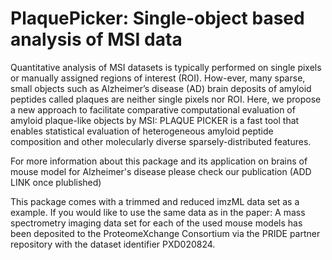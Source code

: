 # PlaquePicker: Single-object based analysis of MSI data
Quantitative analysis of MSI datasets is typically performed on single pixels or manually assigned regions of interest (ROI). 
How-ever, many sparse, small objects such as Alzheimer’s disease (AD) brain deposits of amyloid peptides called plaques are neither single pixels nor ROI. 
Here, we propose a new approach to facilitate comparative computational evaluation of amyloid plaque-like objects by MSI: 
PLAQUE PICKER is a fast tool that enables statistical evaluation of heterogeneous amyloid peptide composition and other molecularly diverse sparsely-distributed features.

For more information about this package and its application on brains of mouse model for Alzheimer's disease please check our publication (ADD LINK once plublished)

This package comes with a trimmed and reduced imzML data set as a example. 
If you would like to use the same data as in the paper: 
A mass spectrometry imaging data set for each of the used mouse models has been deposited to the ProteomeXchange Consortium via the PRIDE partner repository 
with the dataset identifier PXD020824.
